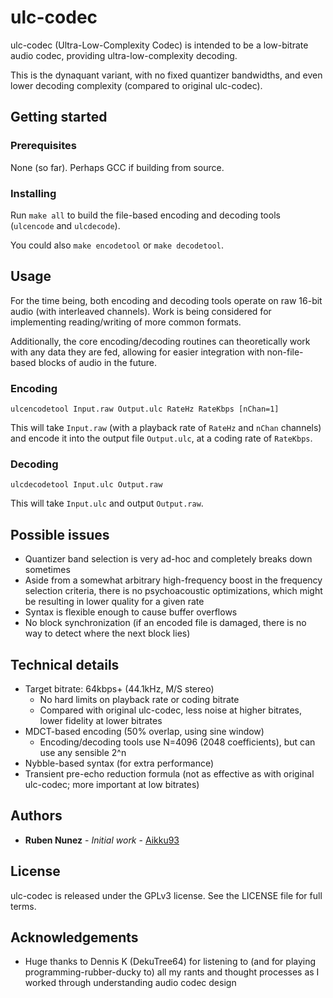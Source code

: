 # ulc-codec
ulc-codec (Ultra-Low-Complexity Codec) is intended to be a low-bitrate audio codec, providing ultra-low-complexity decoding.

This is the dynaquant variant, with no fixed quantizer bandwidths, and even lower decoding complexity (compared to original ulc-codec).

## Getting started

### Prerequisites
None (so far). Perhaps GCC if building from source.

### Installing
Run ```make all``` to build the file-based encoding and decoding tools (```ulcencode``` and ```ulcdecode```).

You could also ```make encodetool``` or ```make decodetool```.

## Usage
For the time being, both encoding and decoding tools operate on raw 16-bit audio (with interleaved channels).
Work is being considered for implementing reading/writing of more common formats.

Additionally, the core encoding/decoding routines can theoretically work with any data they are fed, allowing for easier integration with non-file-based blocks of audio in the future.

### Encoding
```ulcencodetool Input.raw Output.ulc RateHz RateKbps [nChan=1]```

This will take ```Input.raw``` (with a playback rate of ```RateHz``` and ```nChan``` channels) and encode it into the output file ```Output.ulc```, at a coding rate of ```RateKbps```.

### Decoding
```ulcdecodetool Input.ulc Output.raw```

This will take ```Input.ulc``` and output ```Output.raw```.

## Possible issues
* Quantizer band selection is very ad-hoc and completely breaks down sometimes
* Aside from a somewhat arbitrary high-frequency boost in the frequency selection criteria, there is no psychoacoustic optimizations, which might be resulting in lower quality for a given rate
* Syntax is flexible enough to cause buffer overflows
* No block synchronization (if an encoded file is damaged, there is no way to detect where the next block lies)

## Technical details
* Target bitrate: 64kbps+ (44.1kHz, M/S stereo)
    * No hard limits on playback rate or coding bitrate
    * Compared with original ulc-codec, less noise at higher bitrates, lower fidelity at lower bitrates
* MDCT-based encoding (50% overlap, using sine window)
    * Encoding/decoding tools use N=4096 (2048 coefficients), but can use any sensible 2^n
* Nybble-based syntax (for extra performance)
* Transient pre-echo reduction formula (not as effective as with original ulc-codec; more important at low bitrates)

## Authors
* **Ruben Nunez** - *Initial work* - [Aikku93](https://github.com/Aikku93)

## License
ulc-codec is released under the GPLv3 license. See the LICENSE file for full terms.

## Acknowledgements
* Huge thanks to Dennis K (DekuTree64) for listening to (and for playing programming-rubber-ducky to) all my rants and thought processes as I worked through understanding audio codec design

